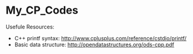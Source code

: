 # My_CP_Codes

Usefule Resources:
  - C++ printf syntax: http://www.cplusplus.com/reference/cstdio/printf/
  - Basic data structure: http://opendatastructures.org/ods-cpp.pdf
